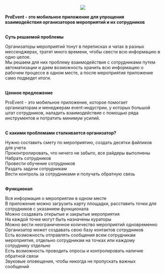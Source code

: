 <p align="center">
    <a href="https://myproevent.ru/" target="_blank">
        <img src="https://i.ibb.co/HNkMBhh/proEvent.jpg"/>
    </a>
</p>

<strong>ProEvent - это мобильное приложение для упрощения взаимодействия организаторов мероприятий и их сотрудников</strong>

<br>
<strong>Суть решаемой проблемы</strong>

Организаторы мероприятий тонут в переписках и чатах в разных мессенджерах, тратят много времени, чтобы свести всю информацию в одно целое.<br>
Мы решаем для них проблему взаимодействия с сотрудниками путем автоматизации и даем возможность хранить всю информацию о рабочем процессе в одном месте, а после мероприятия приложение само подведет итоги.

<br>
<strong>Ценное предложение</strong>

ProEvent - это мобильное приложение, которое помогает организаторам и менеджерам event-индустрии, у которых большой штат сотрудников, наладить взаимодействие с помощью ряда инструментов и потратить минимум усилий.

<br>
<strong>С какими проблемами сталкивается организатор?</strong>

Нужно составить смету по мероприятию, создать десятки файликов для учета<br>
Проконтролировать, что ничего не забыто, все райдеры выполнены<br>
Набрать сотрудников<br>
Провести обучение сотрудников<br>
Раздать задачи сотрудникам<br>
Вести контроль за сотрудниками и получать обратную связь<br>

<br>
<strong>Функционал</strong>

Вся информация о мероприятии в одном месте<br>
В приложение можно загрузить карту площадки, расставить точки для сотрудников с указанием функционала<br>
Можно создавать открытые и закрытые мероприятия<br>
На каждой точке могут быть назначены кураторы<br>
Можно вести неограниченное количество мероприятий одновременно<br>
Организатор может создавать свою базу контактов сотрудников<br>
Есть возможность отправлять сообщения всем сотрудникам мероприятия, отдельно сотрудникам на точках или каждому сотруднику отдельно<br>
Есть возможность проводить опросы и контролировать наличие обратной связи<br>
Звуковые оповещения, чтобы никогда не пропускать важных сообщений<br>

